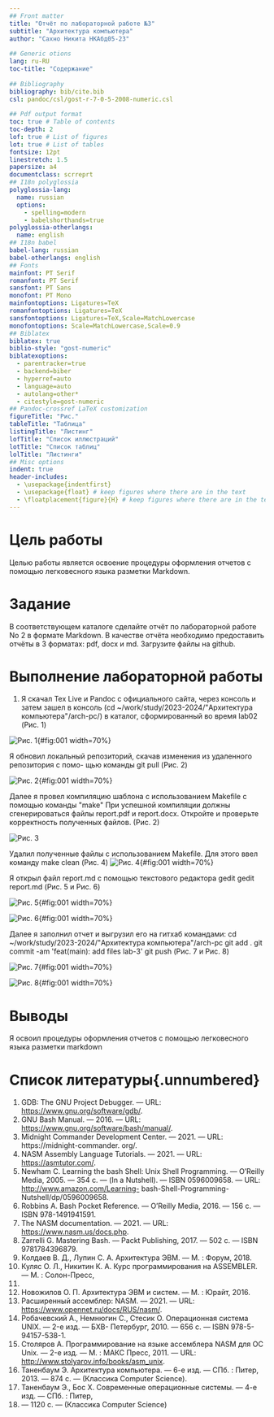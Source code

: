 ```yaml
---
## Front matter
title: "Отчёт по лабораторной работе №3"
subtitle: "Архитектура компьютера"
author: "Сахно Никита НКАбд05-23"
 
## Generic otions
lang: ru-RU
toc-title: "Содержание"
 
## Bibliography
bibliography: bib/cite.bib
csl: pandoc/csl/gost-r-7-0-5-2008-numeric.csl
 
## Pdf output format
toc: true # Table of contents
toc-depth: 2
lof: true # List of figures
lot: true # List of tables
fontsize: 12pt
linestretch: 1.5
papersize: a4
documentclass: scrreprt
## I18n polyglossia
polyglossia-lang:
  name: russian
  options:
    - spelling=modern
    - babelshorthands=true
polyglossia-otherlangs:
  name: english
## I18n babel
babel-lang: russian
babel-otherlangs: english
## Fonts
mainfont: PT Serif
romanfont: PT Serif
sansfont: PT Sans
monofont: PT Mono
mainfontoptions: Ligatures=TeX
romanfontoptions: Ligatures=TeX
sansfontoptions: Ligatures=TeX,Scale=MatchLowercase
monofontoptions: Scale=MatchLowercase,Scale=0.9
## Biblatex
biblatex: true
biblio-style: "gost-numeric"
biblatexoptions:
  - parentracker=true
  - backend=biber
  - hyperref=auto
  - language=auto
  - autolang=other*
  - citestyle=gost-numeric
## Pandoc-crossref LaTeX customization
figureTitle: "Рис."
tableTitle: "Таблица"
listingTitle: "Листинг"
lofTitle: "Список иллюстраций"
lotTitle: "Список таблиц"
lolTitle: "Листинги"
## Misc options
indent: true
header-includes:
  - \usepackage{indentfirst}
  - \usepackage{float} # keep figures where there are in the text
  - \floatplacement{figure}{H} # keep figures where there are in the text
---
```

 
# Цель работы
 
Целью работы является освоение процедуры оформления отчетов с помощью легковесного
языка разметки Markdown.
 
# Задание
 
В соответствующем каталоге сделайте отчёт по лабораторной работе No 2 в формате
Markdown. В качестве отчёта необходимо предоставить отчёты в 3 форматах: pdf, docx
и md.
Загрузите файлы на github.
 
# Выполнение лабораторной работы
 
1. Я скачал Tex Live и Pandoc с официального сайта, через консоль и затем зашел в консоль (cd ~/work/study/2023-2024/"Архитектура компьютера"/arch-pc/) в каталог, сформированный во время lab02 (Рис. 1)
 
![Рис. 1](study_2023-2024_arh-pc/labs/lab03/report/image/рис1.jpg){#fig:001 width=70%}
 
Я обновил локальный репозиторий, скачав изменения из удаленного репозитория с помо-
щью команды git pull (Рис. 2)
 
![Рис. 2](study_2023-2024_arh-pc/labs/lab03/report/image/рис2.jpg){#fig:001 width=70%}
 
Далее я провел компиляцию шаблона с использованием Makefile с помощью команды "make"
При успешной компиляции должны сгенерироваться файлы report.pdf и report.docx.
Откройте и проверьте корректность полученных файлов. (Рис. 2)
 
![Рис. 3](study_2023-2024_arh-pc/labs/lab03/report/image/рис1.jpg)
 
Удалил полученные файлы с использованием Makefile. Для этого ввел команду make clean (Рис. 4)
![Рис. 4](study_2023-2024_arh-pc/labs/lab03/report/image/рис4.jpg){#fig:001 width=70%}
 
Я открыл файл  report.md c помощью текстового редактора gedit gedit report.md (Рис. 5 и Рис. 6)
 
![Рис. 5](study_2023-2024_arh-pc/labs/lab03/report/image/рис5.jpg){#fig:001 width=70%}
 
![Рис. 6](study_2023-2024_arh-pc/labs/lab03/report/image/рис6.jpg){#fig:001 width=70%}
 
Далее я заполнил отчет и выгрузил его на гитхаб командами:
cd ~/work/study/2023-2024/"Архитектура компьютера"/arch-pc
git add .
git commit -am 'feat(main): add files lab-3'
git push
(Рис. 7 и Рис. 8)
 
![Рис. 7](study_2023-2024_arh-pc/labs/lab03/report/image/рис7.jpg){#fig:001 width=70%}
 
![Рис. 8](study_2023-2024_arh-pc/labs/lab03/report/image/рис8.jpg){#fig:001 width=70%}
 
# Выводы
 
Я освоил процедуры оформления отчетов с помощью легковесного языка разметки markdown
 
# Список литературы{.unnumbered}
1. GDB: The GNU Project Debugger. — URL: https://www.gnu.org/software/gdb/.
2. GNU Bash Manual. — 2016. — URL: https://www.gnu.org/software/bash/manual/.
3. Midnight Commander Development Center. — 2021. — URL: https://midnight-commander.
org/.
4. NASM Assembly Language Tutorials. — 2021. — URL: https://asmtutor.com/.
5. Newham C. Learning the bash Shell: Unix Shell Programming. — O’Reilly Media, 2005. —
354 с. — (In a Nutshell). — ISBN 0596009658. — URL: http://www.amazon.com/Learning-
bash-Shell-Programming-Nutshell/dp/0596009658.
6. Robbins A. Bash Pocket Reference. — O’Reilly Media, 2016. — 156 с. — ISBN 978-1491941591.
7. The NASM documentation. — 2021. — URL: https://www.nasm.us/docs.php.
8. Zarrelli G. Mastering Bash. — Packt Publishing, 2017. — 502 с. — ISBN 9781784396879.
9. Колдаев В. Д., Лупин С. А. Архитектура ЭВМ. — М. : Форум, 2018.
10. Куляс О. Л., Никитин К. А. Курс программирования на ASSEMBLER. — М. : Солон-Пресс,
2017.
11. Новожилов О. П. Архитектура ЭВМ и систем. — М. : Юрайт, 2016.
12. Расширенный ассемблер: NASM. — 2021. — URL: https://www.opennet.ru/docs/RUS/nasm/.
13. Робачевский А., Немнюгин С., Стесик О. Операционная система UNIX. — 2-е изд. — БХВ-
Петербург, 2010. — 656 с. — ISBN 978-5-94157-538-1.
14. Столяров А. Программирование на языке ассемблера NASM для ОС Unix. — 2-е изд. —
М. : МАКС Пресс, 2011. — URL: http://www.stolyarov.info/books/asm_unix.
15. Таненбаум Э. Архитектура компьютера. — 6-е изд. — СПб. : Питер, 2013. — 874 с. —
(Классика Computer Science).
16. Таненбаум Э., Бос Х. Современные операционные системы. — 4-е изд. — СПб. : Питер,
2015. — 1120 с. — (Классика Computer Science)
